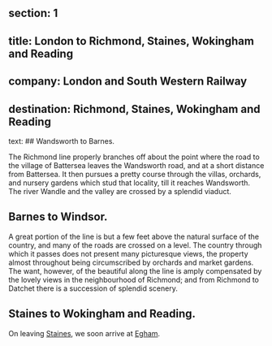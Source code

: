﻿section: 1
----
title: London to Richmond, Staines, Wokingham and Reading
----
company: London and South Western Railway
----
destination: Richmond, Staines, Wokingham and Reading
----
text: ## Wandsworth to Barnes.

The Richmond line properly branches off about the point where the road to the village of Battersea leaves the Wandsworth road, and at a short distance from Battersea. It then pursues a pretty course through the villas, orchards, and nursery gardens which stud that locality, till it reaches Wandsworth. The river Wandle and the valley are crossed by a splendid viaduct.

## Barnes to Windsor.

A great portion of the line is but a few feet above the natural surface of the country, and many of the roads are crossed on a level. The country through which it passes does not present many picturesque views, the property almost throughout being circumscribed by orchards and market gardens. The want, however, of the beautiful along the line is amply compensated by the lovely views in the neighbourhood of Richmond; and from Richmond to Datchet there is a succession of splendid scenery.

## Staines to Wokingham and Reading.

On leaving [Staines](/stations/staines), we soon arrive at [Egham](/stations/egham).